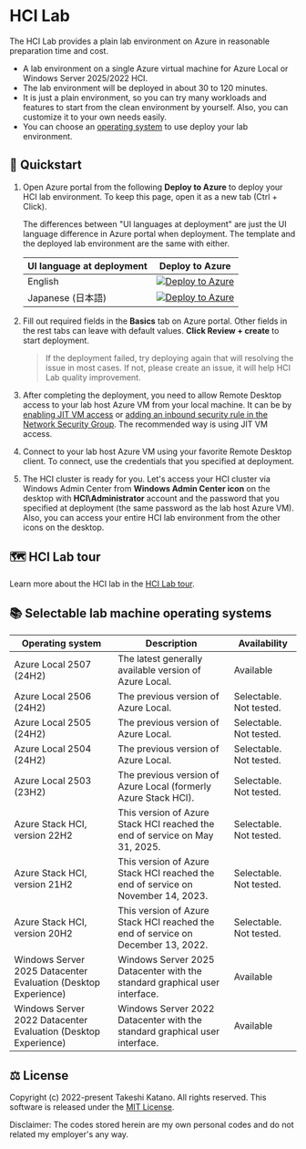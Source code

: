 # HCI Lab

The HCI Lab provides a plain lab environment on Azure in reasonable preparation time and cost.

- A lab environment on a single Azure virtual machine for Azure Local or Windows Server 2025/2022 HCI.
- The lab environment will be deployed in about 30 to 120 minutes.
- It is just a plain environment, so you can try many workloads and features to start from the clean environment by yourself. Also, you can customize it to your own needs easily.
- You can choose an [operating system](#-selectable-lab-machine-operating-systems) to use deploy your lab environment.

## 🚀 Quickstart

1. Open Azure portal from the following **Deploy to Azure** to deploy your HCI lab environment. To keep this page, open it as a new tab (Ctrl + Click).

    The differences between "UI languages at deployment" are just the UI language difference in Azure portal when deployment. The template and the deployed lab environment are the same with either.

    | UI language at deployment | Deploy to Azure |
    | ---- | ---- |
    | English | [![Deploy to Azure](https://aka.ms/deploytoazurebutton)](https://portal.azure.com/#view/Microsoft_Azure_CreateUIDef/CustomDeploymentBlade/uri/https%3A%2F%2Fraw.githubusercontent.com%2Ftksh164%2Fhci-lab%2Fmain%2Ftemplate%2Ftemplate.json/uiFormDefinitionUri/https%3A%2F%2Fraw.githubusercontent.com%2Ftksh164%2Fhci-lab%2Fmain%2Fuiforms%2Fuiform.json) |
    | Japanese (日本語) | [![Deploy to Azure](https://aka.ms/deploytoazurebutton)](https://portal.azure.com/#view/Microsoft_Azure_CreateUIDef/CustomDeploymentBlade/uri/https%3A%2F%2Fraw.githubusercontent.com%2Ftksh164%2Fhci-lab%2Fmain%2Ftemplate%2Ftemplate.json/uiFormDefinitionUri/https%3A%2F%2Fraw.githubusercontent.com%2Ftksh164%2Fhci-lab%2Fmain%2Fuiforms%2Fuiform-jajp.json) |

2. Fill out required fields in the **Basics** tab on Azure portal. Other fields in the rest tabs can leave with default values. **Click Review + create** to start deployment.

    > If the deployment failed, try deploying again that will resolving the issue in most cases. If not, please create an issue, it will help HCI Lab quality improvement.

3. After completing the deployment, you need to allow Remote Desktop access to your lab host Azure VM from your local machine. It can be by [enabling JIT VM access](https://learn.microsoft.com/azure/defender-for-cloud/just-in-time-access-usage) or [adding an inbound security rule in the Network Security Group](https://learn.microsoft.com/azure/virtual-network/tutorial-filter-network-traffic#create-security-rules). The recommended way is using JIT VM access.

4. Connect to your lab host Azure VM using your favorite Remote Desktop client. To connect, use the credentials that you specified at deployment.

5. The HCI cluster is ready for you. Let's access your HCI cluster via Windows Admin Center from **Windows Admin Center icon** on the desktop with **HCI\\Administrator** account and the password that you specified at deployment (the same password as the lab host Azure VM). Also, you can access your entire HCI lab environment from the other icons on the desktop.

## 🗺️ HCI Lab tour

Learn more about the HCI lab in the [HCI Lab tour](./docs/hci-lab-tour.md).

## 📚 Selectable lab machine operating systems

| Operating system | Description | Availability |
| ---- | ---- | ---- |
| Azure Local 2507 (24H2) | The latest generally available version of Azure Local. | Available |
| Azure Local 2506 (24H2) | The previous version of Azure Local. | Selectable. Not tested. |
| Azure Local 2505 (24H2) | The previous version of Azure Local. | Selectable. Not tested. |
| Azure Local 2504 (24H2) | The previous version of Azure Local. | Selectable. Not tested. |
| Azure Local 2503 (23H2) | The previous version of Azure Local (formerly Azure Stack HCI). | Selectable. Not tested. |
| Azure Stack HCI, version 22H2 | This version of Azure Stack HCI reached the end of service on May 31, 2025. | Selectable. Not tested. |
| Azure Stack HCI, version 21H2 | This version of Azure Stack HCI reached the end of service on November 14, 2023. | Selectable. Not tested. |
| Azure Stack HCI, version 20H2 | This version of Azure Stack HCI reached the end of service on December 13, 2022. | Selectable. Not tested. |
| Windows Server 2025 Datacenter Evaluation (Desktop Experience) | Windows Server 2025 Datacenter with the standard graphical user interface. | Available |
| Windows Server 2022 Datacenter Evaluation (Desktop Experience) | Windows Server 2022 Datacenter with the standard graphical user interface. | Available |

## ⚖️ License

Copyright (c) 2022-present Takeshi Katano. All rights reserved. This software is released under the [MIT License](https://github.com/tksh164/hci-lab/blob/main/LICENSE).

Disclaimer: The codes stored herein are my own personal codes and do not related my employer's any way.
